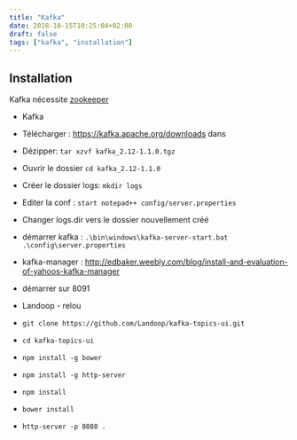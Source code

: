 ```yaml
---
title: "Kafka"
date: 2018-10-15T10:25:04+02:00
draft: false
tags: ["kafka", "installation"]
---
```


## Installation

Kafka nécessite [zookeeper](../zookeeper)

* Kafka
 * Télécharger : https://kafka.apache.org/downloads dans 
 * Dézipper: `tar xzvf kafka_2.12-1.1.0.tgz`
 * Ouvrir le dossier `cd kafka_2.12-1.1.0`
 * Créer le dossier logs: `mkdir logs`
 * Editer la conf : `start notepad++ config/server.properties`
 * Changer logs.dir vers le dossier nouvellement créé
 * démarrer kafka : `.\bin\windows\kafka-server-start.bat .\config\server.properties`

* kafka-manager : http://edbaker.weebly.com/blog/install-and-evaluation-of-yahoos-kafka-manager
* démarrer sur 8091

* Landoop - relou
 * `git clone https://github.com/Landoop/kafka-topics-ui.git`
 * `cd kafka-topics-ui`
 * `npm install -g bower`
 * `npm install -g http-server`
 * `npm install`
 * `bower install`
 * `http-server -p 8080 .`


